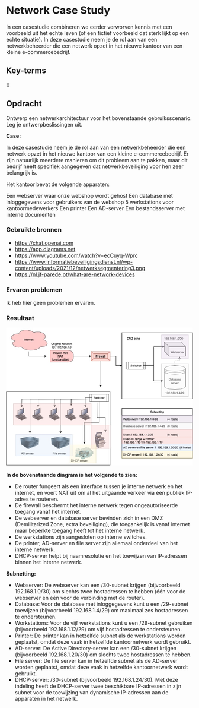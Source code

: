 # Network Case Study
 In een casestudie combineren we eerder verworven kennis met een voorbeeld uit het echte leven (of een fictief voorbeeld dat sterk lijkt op een echte situatie). In deze casestudie neem je de rol aan van een netwerkbeheerder die een netwerk opzet in het nieuwe kantoor van een kleine e-commercebedrijf.

## Key-terms
X

## Opdracht  
Ontwerp een netwerkarchitectuur voor het bovenstaande gebruiksscenario.
Leg je ontwerpbeslissingen uit.  
  
__Case:__ 

In deze casestudie neem je de rol aan van een netwerkbeheerder die een netwerk opzet in het nieuwe kantoor van een kleine e-commercebedrijf. Er zijn natuurlijk meerdere manieren om dit probleem aan te pakken, maar dit bedrijf heeft specifiek aangegeven dat netwerkbeveiliging voor hen zeer belangrijk is.

Het kantoor bevat de volgende apparaten:

Een webserver waar onze webshop wordt gehost
Een database met inloggegevens voor gebruikers van de webshop
5 werkstations voor kantoormedewerkers
Een printer
Een AD-server
Een bestandsserver met interne documenten  

### Gebruikte bronnen
* https://chat.openai.com  
* https://app.diagrams.net  
* https://www.youtube.com/watch?v=ecCuyq-Wprc   
* https://www.informatiebeveiligingsdienst.nl/wp-content/uploads/2021/12/netwerksegmentering3.png   
* https://nl.jf-parede.pt/what-are-network-devices  

### Ervaren problemen
Ik heb hier geen problemen ervaren.

### Resultaat

![SS.2_Inloggen](../00_includes/02_AWS/14.networkingCasestudy.jpg)  
  
__In de bovenstaande diagram is het volgende te zien:__

* De router fungeert als een interface tussen je interne netwerk en het internet, en voert NAT uit om al het uitgaande verkeer via één publiek IP-adres te routeren.
* De firewall beschermt het interne netwerk tegen ongeautoriseerde toegang vanaf het internet.
* De webserver en database server bevinden zich in een DMZ (Demilitarized Zone, extra beveiliging), die toegankelijk is vanaf internet maar beperkte toegang heeft tot het interne netwerk.
* De werkstations zijn aangesloten op interne switches.
* De printer, AD-server en file server zijn allemaal onderdeel van het interne netwerk.
* DHCP-server helpt bij naamresolutie en het toewijzen van IP-adressen binnen het interne netwerk.  
  
__Subnetting:__
  
* Webserver: De webserver kan een /30-subnet krijgen (bijvoorbeeld 192.168.1.0/30) om slechts twee hostadressen te hebben (één voor de webserver en één voor de verbinding met de router).
* Database: Voor de database met inloggegevens kunt u een /29-subnet toewijzen (bijvoorbeeld 192.168.1.4/29) om maximaal zes hostadressen te ondersteunen.
* Workstations: Voor de vijf werkstations kunt u een /29-subnet gebruiken (bijvoorbeeld 192.168.1.12/29) om vijf hostadressen te ondersteunen.
* Printer: De printer kan in hetzelfde subnet als de werkstations worden geplaatst, omdat deze vaak in hetzelfde kantoornetwerk wordt gebruikt.
* AD-server: De Active Directory-server kan een /30-subnet krijgen (bijvoorbeeld 192.168.1.20/30) om slechts twee hostadressen te hebben.
* File server: De file server kan in hetzelfde subnet als de AD-server worden geplaatst, omdat deze vaak in hetzelfde kantoornetwerk wordt gebruikt.  
* DHCP-server: /30-subnet (bijvoorbeeld 192.168.1.24/30). Met deze indeling heeft de DHCP-server twee beschikbare IP-adressen in zijn subnet voor de toewijzing van dynamische IP-adressen aan de apparaten in het netwerk. 

